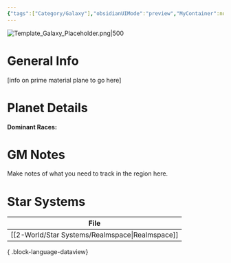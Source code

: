 ```yaml
---
{"tags":["Category/Galaxy"],"obsidianUIMode":"preview","MyContainer":null,"image":"Template_Galaxy_Placeholder.png","dg-publish":true,"dg-path":"World/Galaxies/Prime Material plane.md","permalink":"/world/galaxies/prime-material-plane/","dgPassFrontmatter":true,"updated":"2025-09-28T19:23:22.000+01:00"}
---
```



![Template_Galaxy_Placeholder.png|500](/img/user/z_Assets/Template_Galaxy_Placeholder.png)
# General Info

[info on prime material plane to go here]

# Planet Details

**Dominant Races:**  

# GM Notes

Make notes of what you need to track in the region here. 

# Star Systems

| File                                               |
| -------------------------------------------------- |
| [[2-World/Star Systems/Realmspace\|Realmspace]] |

{ .block-language-dataview}
